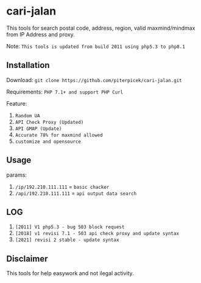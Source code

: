 # cari-jalan
This tools for search postal code, address, region, valid maxmind/mindmax from IP Address and proxy.

Note: `This tools is updated from build 2011 using php5.3 to php8.1`

## Installation
Download: `git clone https://github.com/piterpicek/cari-jalan.git`

Requirements: `PHP 7.1+ and support PHP Curl`

Feature:
1. `Random UA`
2. `API Check Proxy (Updated)`
3. `API GMAP (Update)`
4. `Accurate 78% for maxmind allowed`
5. `customize and opensource`

## Usage
params: 
1. `/ip/192.210.111.111` = `basic chacker`
2. `/api/192.210.111.111` = `api output data search`

## LOG
1. `[2011] V1 php5.3 - bug 503 block request`
2. `[2018] v1 revisi 7.1 - 503 api check proxy and update syntax`
3. `[2021] revisi 2 stable - update syntax`

## Disclaimer

This tools for help easywork and not ilegal activity.
